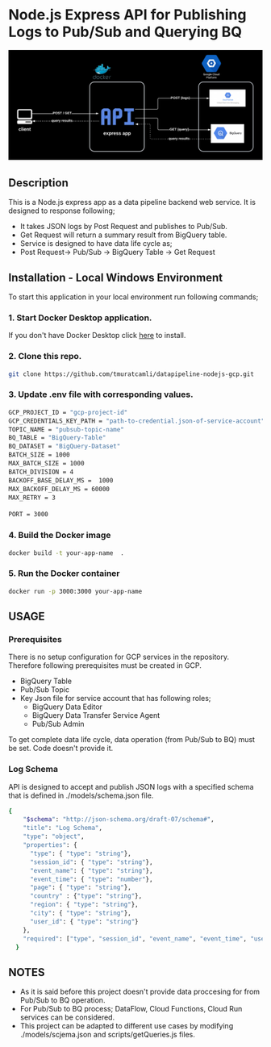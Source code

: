 # Node.js Express API for Publishing Logs to Pub/Sub and Querying BQ
![Architecture Diagram](./architecture-diagram.png)

## Description
This is a Node.js express app as a data pipeline backend web service. It is designed to response following;
 - It takes JSON logs by Post Request and publishes to Pub/Sub.
 - Get Request will return a summary result from BigQuery table.
 - Service is designed to have data life cycle as;
 - Post Request-> Pub/Sub -> BigQuery Table -> Get Request


## Installation - Local Windows Environment
To start this application in your local environment run following commands;

### 1. Start Docker Desktop application. 
If you don't have Docker Desktop click [here](https://docs.docker.com/desktop/install/windows-install/) to install.

### 2. Clone this repo.  
```bash
git clone https://github.com/tmuratcamli/datapipeline-nodejs-gcp.git
````

### 3. Update .env file with corresponding values. 
```bash
GCP_PROJECT_ID = "gcp-project-id"
GCP_CREDENTIALS_KEY_PATH = "path-to-credential.json-of-service-account"
TOPIC_NAME = "pubsub-topic-name"
BQ_TABLE = "BigQuery-Table"
BQ_DATASET = "BigQuery-Dataset" 
BATCH_SIZE = 1000 
MAX_BATCH_SIZE = 1000
BATCH_DIVISION = 4
BACKOFF_BASE_DELAY_MS =  1000
MAX_BACKOFF_DELAY_MS = 60000
MAX_RETRY = 3

PORT = 3000
````

### 4. Build the Docker image
```bash
docker build -t your-app-name  . 
````

### 5. Run the Docker container
```bash
docker run -p 3000:3000 your-app-name
````

## USAGE 

### Prerequisites
There is no setup configuration for GCP services in the repository. Therefore following prerequisites must be created in GCP.
 - BigQuery Table
 - Pub/Sub Topic
 - Key Json file for service account that has following roles;
   - BigQuery Data Editor
   - BigQuery Data Transfer Service Agent
   - Pub/Sub Admin 

To get complete data life cycle, data operation (from Pub/Sub to BQ) must be set. Code doesn't provide it.

### Log Schema  
API is designed to accept and publish JSON logs with a specified schema that is defined in ./models/schema.json file.   
```bash
{
    "$schema": "http://json-schema.org/draft-07/schema#",
    "title": "Log Schema",
    "type": "object",
    "properties": {
      "type": { "type": "string"},
      "session_id": { "type": "string"},
      "event_name": { "type": "string"},
      "event_time": { "type": "number"},
      "page": { "type": "string"},
      "country" : {"type": "string"},
      "region": { "type": "string"},
      "city": { "type": "string"},
      "user_id": { "type": "string"}
    },
    "required": ["type", "session_id", "event_name", "event_time", "user_id"]
  }
```

## NOTES
- As it is said before this project doesn't provide data proccesing for from Pub/Sub to BQ operation. 
- For Pub/Sub to BQ process; DataFlow, Cloud Functions, Cloud Run services can be considered.
- This project can be adapted to different use cases by modifying ./models/scjema.json and scripts/getQueries.js files.
